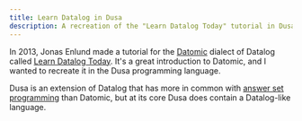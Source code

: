 ```yaml
---
title: Learn Datalog in Dusa
description: A recreation of the "Learn Datalog Today" tutorial in Dusa.
---
```


In 2013, Jonas Enlund made a tutorial for the [Datomic](https://www.datomic.com) dialect of Datalog called [Learn Datalog Today](https://www.learndatalogtoday.org). It's a great introduction to Datomic, and I wanted to recreate it in the Dusa programming language.

Dusa is an extension of Datalog that has more in common with [answer set programming](docs/introductions/asp/) than Datomic, but at its core Dusa does contain a Datalog-like language.
